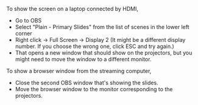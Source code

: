 To show the screen on a laptop connected by HDMI,
* Go to OBS
* Select "Plain - Primary Slides" from the list of scenes in the lower left corner
* Right click -> Full Screen -> Display 2 (It might be a different display number. If you choose the wrong one, click ESC and try again.)
* That opens a new window that should show on the projectors, but you might need to move the window to a different monitor.

To show a browser window from the streaming computer,
* Close the second OBS window that's showing the slides.
* Move the browser window to the monitor corresponding to the projectors.
